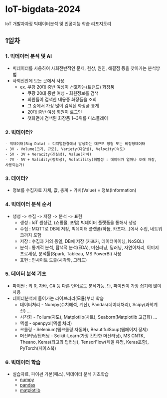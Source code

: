 # IoT-bigdata-2024
IoT 개발자과정 빅데이터분석 및 인공지능 학습 리포지토리

## 1일차
### 1. 빅데이터 분석 및 AI
- 빅데이터를 사용하여 사회전반적인 문제, 현상, 원인, 해결점 등을 찾아가는 분석방법
- 사회전반에 모든 곳에서 사용
    - ex. 쿠팡 20대 중반 여성이 선호하는(트랜드) 화장품
        - 쿠팡 20대 중반 여성 - 회원정보를 검색
        - 회원들이 검색한 내용중 화장품을 조회
        - 그 중에서 가장 많이 검색된 화장품 통계
        - 20대 중반 여성 회원이 로그인
        - 첫화면에 검색된 화장품 1~3위를 디스플레이

### 2. 빅데이터?
    - 빅데이터(Big Data) : 디지털환경에서 발생하는 대규모 정형 또는 비정형데이터
    - 3V - Volume(크기, 규모), Variety(다양성), Velocity(속도)
    - 5V - 3V + Veracity(진실성), Value(가치)
    - 7V - 5V + Validity(정확성), Volatility(휘발성 : 데이터가 얼마나 오래 저장, 사용되는가)

### 3.  데이터?
- 정보를 수집자료 자체, 값, 총계 + 가치(Value) = 정보(Information)

### 4. 빅데이터 분석 순서 
- 생성 -> 수집 -> 저장 -> 분석 -> 표현
    - 생성 : IoT 센싱값, (쇼핑몰, 포털) 빅데이터 플랫폼을 통해서 생성
    - 수집 : MQTT로 DB에 저장, 빅데이터 플랫폼(하둡, 카프파...)에서 수집, 네트워크까지 포함
    - 저장 : 수집과 거의 동일, DB에 저장 (카프카, 데이터마이닝, NoSQL)
    - 분석 : 통계적 분석, 탐색적 분석(EDA), 머신러닝, 딥러닝, 자연어처리, 이미지프로세싱, 분석툴(Spark, Tableau, MS PowerBI) 사용
    - 표현 : 인사이트 도출(시각화, 그리드)

### 5. 데이터 분석 기초
- 파이썬 : 외 R, 자바, C# 등 다른 언어로도 분석가능. 단, 파이썬이 가장 쉽기에 많이 사용
- 데이터분석에 들어가는 라이브러리(모듈)부터 학습
    - 데이터처리 - Numpy(수치해석, 계산), Pandas(데이터처리), Scipy(과학계산) ...
    - 시각화 - Folium(지도), Matplotlib(차트), Seaborn(Matplotlib 고급화) ...
    - 엑셀 - openpyxl(엑셀 처리)
    - 크롤링 - Selenium(웹크롤링 자동화), BeautifulSoup(웹페이지 정제)
    - 머신러닝/딥러닝 - Scikit-Learn(가장 간단한 머신러닝), MS CNTK, Theano, Keras(최고의 딥러닝), TensorFlow(제일 유명, Keras포함), PyTorch(페이스북)

### 6. 빅데이터 학습
- 실습자료, 파이썬 기본(패스), 빅데이터 분석 기초학습 
    - [numpy](https://github.com/guswlrla/IoT-bigdata-2024/blob/main/day01/bda01_numpy_basic.ipynb)
    - [pandas](https://github.com/guswlrla/IoT-bigdata-2024/blob/main/day01/bda02_pandas_basic.ipynb)
    - [matplotlib](https://github.com/guswlrla/IoT-bigdata-2024/blob/main/day01/bda03_matplotlib_basic.ipynb)

